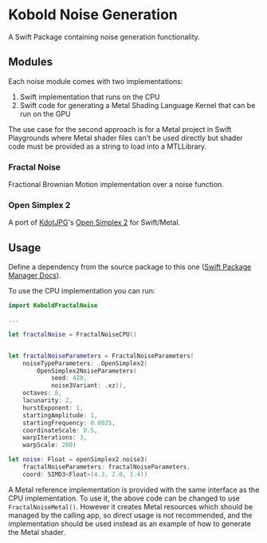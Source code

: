 # Kobold Noise Generation

A Swift Package containing noise generation functionality.

## Modules

Each noise module comes with two implementations:
1. Swift implementation that runs on the CPU
2. Swift code for generating a Metal Shading Language Kernel that can be run on the GPU

The use case for the second approach is for a Metal project in Swift Playgrounds where Metal shader files can't be used directly but shader code must be provided as a string to load into a MTLLibrary.

### Fractal Noise

Fractional Brownian Motion implementation over a noise function.

### Open Simplex 2

A port of [KdotJPG](https://github.com/KdotJPG)'s [Open Simplex 2](https://github.com/KdotJPG/OpenSimplex2) for Swift/Metal.

## Usage

Define a dependency from the source package to this one ([Swift Package Manager Docs](https://github.com/apple/swift-package-manager/blob/main/Documentation/Usage.md#defining-dependencies)).

To use the CPU implementation you can run:

```swift
import KoboldFractalNoise

...

let fractalNoise = FractalNoiseCPU()


let fractalNoiseParameters = FractalNoiseParameters(
    noiseTypeParameters: .OpenSimplex2(
        OpenSimplex2NoiseParameters(
            seed: 420,
            noise3Variant: .xz)),
    octaves: 8,
    lacunarity: 2,
    hurstExponent: 1,
    startingAmplitude: 1,
    startingFrequency: 0.0025,
    coordinateScale: 0.5,
    warpIterations: 3,
    warpScale: 200)

let noise: Float = openSimplex2.noise3(
    fractalNoiseParameters: fractalNoiseParameters,
    coord: SIMD3<Float>(4.3, 2.0, 1.4))
```

A Metal reference implementation is provided with the same interface as the CPU implementation. To use it, the above code can be changed to use `FractalNoiseMetal()`. However it creates Metal resources which should be managed by the calling app, so direct usage is not recommended, and the implementation should be used instead as an example of how to generate the Metal shader.
